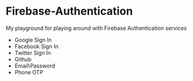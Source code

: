 # Firebase-Authentication
My playground for playing around with Firebase Authentication services
* Google Sign In
* Facebook Sign In
* Twitter Sign In
* Github 
* Email\Password
* Phone OTP
